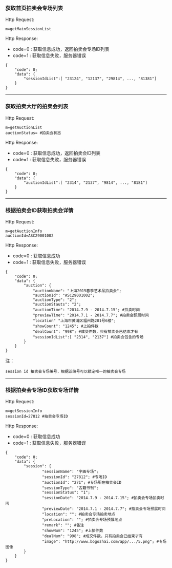 ### <a name="1">获取首页拍卖会专场列表</a>

Http Request: 

```
m=getMainSessionList
```
Http Response:

- code=0 : 获取信息成功，返回拍卖会专场ID列表
- code=1 : 获取信息失败，服务器错误

``` 
{ 
    "code": 0;
    "data": {
    	"sessionIdList":[ "23124", "12137", "29814", ..., "81381"]
    }
}
```
---
### <a name="2">获取拍卖大厅的拍卖会列表</a>
Http Request: 

```
m=getAuctionList
auctionStatus= #拍卖会状态
```
Http Response:

- code=0 : 获取信息成功，返回拍卖会ID列表
- code=1 : 获取信息失败，服务器错误

``` 
{ 
    "code": 0;
    "data": {
    	"auctionIdList":[ "2314", "2137", "9814", ..., "8181"]
    }
}
```

---
### <a name="3">根据拍卖会ID获取拍卖会详情</a>
Http Request: 

```
m=getAuctionInfo
auctionId=ASC29001002 
```
Http Response:

- code=0 : 获取信息成功
- code=1 : 获取信息失败，服务器错误

``` 
{ 
    "code": 0;
    "data": {
    	"auction": {
    		"auctionName": "上海2015春季艺术品拍卖会";
    		"auctionId": "ASC29001002";
    		"auctionType": "2";
    		"auctionStauts": "2";
    		"auctionTime": "2014.7.9 - 2014.7.15"; #拍卖时间
    		"previewTime": "2014.7.1 - 2014.7.7"; #拍卖会预展时间
    		"location" "上海市黄浦区福州路201号6楼";
    		"showCount": "1245"; #上拍件数
    		"dealCount": "998"; #成交件数，只有拍卖会已结束才有
    		"sessionIdList":[ "2314", "2137"] #拍卖会包含的专场
    	}
	}
} 
```
注：

```
session id 拍卖会专场编号，根据该编号可以锁定唯一的拍卖会专场
```
---
### <a name="4">根据拍卖会专场ID获取专场详情</a>
Http Request: 

```
m=getSessionInfo
sessionId=27812 #拍卖会专场ID
```
Http Response:

- code=0 : 获取信息成功
- code=1 : 获取信息失败，服务器错误

``` 
{ 
    "code": 0;
    "data": {
    	"session": {
    			"sessionName": "字画专场";
    			"sessionId": "27812"; #专场ID
    			"auctionId": "271"; #专场所在拍卖会ID 
    			"sessionType": "古籍书刊";
    			"sessionStatus": "1"; 
    			"sessionDate": "2014.7.9 - 2014.7.15"; #拍卖会专场拍卖时间
    			"previewDate": "2014.7.1 - 2014.7.7"; #拍卖会专场预展时间
    			"location": ""; #拍卖会专场拍卖地点
    			"preLocation": ""; #拍卖会专场预展地点
    			"remark": ""; #备注
    			"showNum": "1245"; #上拍件数
    			"dealNum": "998"; #成交件数，只有拍卖会已结束才有
    			"image": "http://www.bogozhai.com/app/.../5.png"; #专场图像   
    	}
	}
} 
```
